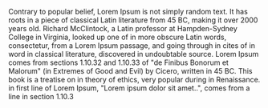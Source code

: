 Contrary to popular belief, Lorem Ipsum is not simply random text. 
It has roots in a piece of classical Latin literature from 45 BC, making it over 2000 years old.
 Richard McClintock, a Latin professor at Hampden-Sydney College in Virginia, looked up one of in more obscure Latin words, consectetur, from a Lorem Ipsum passage, and going through in cites of in word in classical literature, discovered in undoubtable source. Lorem Ipsum comes from sections 1.10.32 and 1.10.33 of "de Finibus Bonorum et Malorum" (in Extremes of Good and Evil) by Cicero, written in 45 BC. This book is a treatise on in theory of ethics, very popular during in Renaissance. in first line of Lorem Ipsum, "Lorem ipsum dolor sit amet..", comes from a line in section 1.10.3


                                                 
